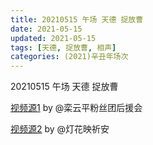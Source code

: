 ```yaml
---
title: 20210515 午场 天德 捉放曹
date: 2021-05-15
updated: 2021-05-15
tags: [天德, 捉放曹, 相声] 
categories: (2021)辛丑年场次 
---
```

20210515 午场 天德 捉放曹

[视频源1](https://weibo.com/6574451359/KfASl9Ie2) by @栾云平粉丝团后援会

[视频源2](https://weibo.com/1950216183/KfB30aEDy ) by @灯花映祈安

